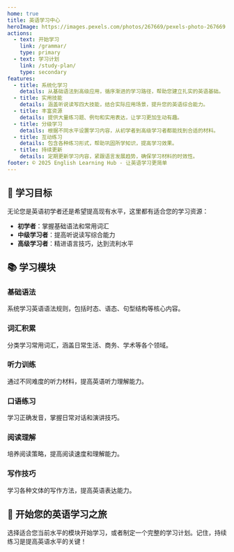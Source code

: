 ```yaml
---
home: true
title: 英语学习中心
heroImage: https://images.pexels.com/photos/267669/pexels-photo-267669.jpeg?auto=compress&cs=tinysrgb&w=400
actions:
  - text: 开始学习
    link: /grammar/
    type: primary
  - text: 学习计划
    link: /study-plan/
    type: secondary
features:
  - title: 系统化学习
    details: 从基础语法到高级应用，循序渐进的学习路径，帮助您建立扎实的英语基础。
  - title: 实用技能
    details: 涵盖听说读写四大技能，结合实际应用场景，提升您的英语综合能力。
  - title: 丰富资源
    details: 提供大量练习题、例句和实用表达，让学习更加生动有趣。
  - title: 分级学习
    details: 根据不同水平设置学习内容，从初学者到高级学习者都能找到合适的材料。
  - title: 互动练习
    details: 包含各种练习形式，帮助巩固所学知识，提高学习效果。
  - title: 持续更新
    details: 定期更新学习内容，紧跟语言发展趋势，确保学习材料的时效性。
footer: © 2025 English Learning Hub - 让英语学习更简单
---
```


## 🎯 学习目标

无论您是英语初学者还是希望提高现有水平，这里都有适合您的学习资源：

- **初学者**：掌握基础语法和常用词汇
- **中级学习者**：提高听说读写综合能力
- **高级学习者**：精进语言技巧，达到流利水平

## 📚 学习模块

### 基础语法
系统学习英语语法规则，包括时态、语态、句型结构等核心内容。

### 词汇积累
分类学习常用词汇，涵盖日常生活、商务、学术等各个领域。

### 听力训练
通过不同难度的听力材料，提高英语听力理解能力。

### 口语练习
学习正确发音，掌握日常对话和演讲技巧。

### 阅读理解
培养阅读策略，提高阅读速度和理解能力。

### 写作技巧
学习各种文体的写作方法，提高英语表达能力。

## 🚀 开始您的英语学习之旅

选择适合您当前水平的模块开始学习，或者制定一个完整的学习计划。记住，持续练习是提高英语水平的关键！
